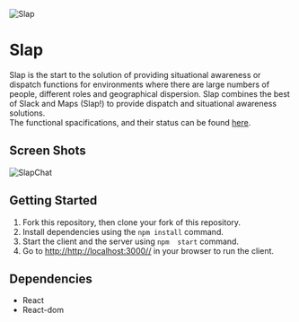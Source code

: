 ![Slap](https://github.com/shawnkgriffin/slapchat/blob/master/public/Icons8-Ios7-Hands-Hand.png)
# Slap

Slap is the start to the solution of providing situational awareness or dispatch functions for environments where there are large numbers of people, different roles and geographical dispersion. Slap combines the best of Slack and Maps (Slap!) to provide dispatch and situational awareness solutions.  
The functional spacifications, and their status can be found [here](https://github.com/shawnkgriffin/slapchat/blob/master/docs/Functional%20Specification.md). 

## Screen Shots
![SlapChat](https://github.com/shawnkgriffin/slapchat/blob/master/docs/slap.gif "Sample Session.")


## Getting Started

1. Fork this repository, then clone your fork of this repository.
2. Install dependencies using the `npm install` command.
3. Start the client and the server using `npm  start` command. 
4. Go to <http://http://localhost:3000//> in your browser to run the client. 

## Dependencies

- React
- React-dom
